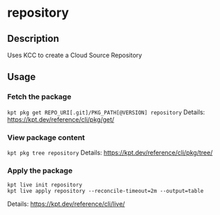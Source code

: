 # repository

## Description
Uses KCC to create a Cloud Source Repository

## Usage

### Fetch the package
`kpt pkg get REPO_URI[.git]/PKG_PATH[@VERSION] repository`
Details: https://kpt.dev/reference/cli/pkg/get/

### View package content
`kpt pkg tree repository`
Details: https://kpt.dev/reference/cli/pkg/tree/

### Apply the package
```
kpt live init repository
kpt live apply repository --reconcile-timeout=2m --output=table
```
Details: https://kpt.dev/reference/cli/live/
